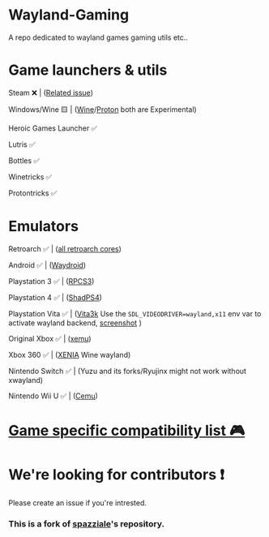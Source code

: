 # Wayland-Gaming

A repo dedicated to wayland games gaming utils etc..

# Game launchers & utils

Steam ❌ | ([Related issue](https://github.com/ValveSoftware/steam-for-linux/issues/4924))

Windows/Wine 🟨 | ([Wine](https://gitlab.winehq.org/wine/wine)/[Proton](https://github.com/ValveSoftware/Proton) both are Experimental) 

Heroic Games Launcher ✅

Lutris ✅

Bottles ✅

Winetricks ✅

Protontricks ✅

# Emulators

Retroarch ✅ | ([all retroarch cores](https://docs.libretro.com/guides/core-list/#)) 

Android ✅ | ([Waydroid](waydro.id)) 

Playstation 3 ✅ | ([RPCS3](https://rpcs3.net/)) 

Playstation 4 ✅ | ([ShadPS4](https://shadps4.net))

Playstation Vita ✅ | ([Vita3k](https://vita3k.org/) Use the `SDL_VIDEODRIVER=wayland,x11` env var to activate wayland backend, [screenshot](https://raw.githubusercontent.com/Twig6943/Wayland-Gaming/refs/heads/main/emulators/screenshots/XEMU.png) ) 

Original Xbox ✅ | ([xemu](https://xemu.app/))

Xbox 360 ✅ | ([XENIA](https://github.com/xenia-canary/xenia-canary) Wine wayland)

Nintendo Switch ✅ |  (Yuzu and its forks/Ryujinx might not work without xwayland)

Nintendo Wii U ✅ | ([Cemu](https://cemu.info/)) 

# [Game specific compatibility list 🎮 ](https://github.com/Twig6943/Wayland-Gaming/blob/main/Games/README.MD)

# We're looking for contributors ❗

Please create an issue if you're intrested. 

### This is a fork of [spazziale](https://github.com/spazziale/Wayland-Native-Games-Compatibility-List)'s repository.
